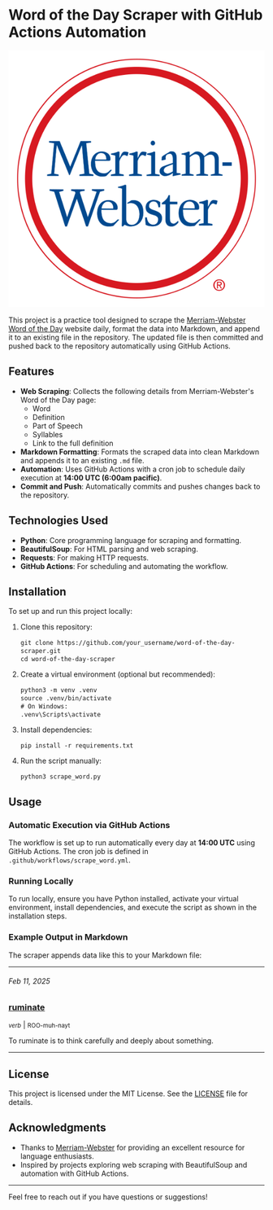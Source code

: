 # Word of the Day Scraper with GitHub Actions Automation
![Merriam-Webster](Merriam-Webster_logo.svg)

This project is a practice tool designed to scrape the [Merriam-Webster Word of the Day](https://www.merriam-webster.com/word-of-the-day/) website daily, format the data into Markdown, and append it to an existing file in the repository. The updated file is then committed and pushed back to the repository automatically using GitHub Actions.

## Features

- **Web Scraping**: Collects the following details from Merriam-Webster's Word of the Day page:
  - Word
  - Definition
  - Part of Speech
  - Syllables
  - Link to the full definition
- **Markdown Formatting**: Formats the scraped data into clean Markdown and appends it to an existing `.md` file.
- **Automation**: Uses GitHub Actions with a cron job to schedule daily execution at **14:00 UTC (6:00am pacific)**.
- **Commit and Push**: Automatically commits and pushes changes back to the repository.

## Technologies Used

- **Python**: Core programming language for scraping and formatting.
- **BeautifulSoup**: For HTML parsing and web scraping.
- **Requests**: For making HTTP requests.
- **GitHub Actions**: For scheduling and automating the workflow.

## Installation

To set up and run this project locally:

1. Clone this repository:
    ```
    git clone https://github.com/your_username/word-of-the-day-scraper.git
    cd word-of-the-day-scraper
    ```

2. Create a virtual environment (optional but recommended):
    ```
    python3 -m venv .venv
    source .venv/bin/activate  
    # On Windows: 
    .venv\Scripts\activate
    ```

3. Install dependencies:
    ```
    pip install -r requirements.txt
    ```

4. Run the script manually:
    ```
    python3 scrape_word.py
    ```

## Usage

### Automatic Execution via GitHub Actions

The workflow is set up to run automatically every day at **14:00 UTC** using GitHub Actions. The cron job is defined in `.github/workflows/scrape_word.yml`.

### Running Locally

To run locally, ensure you have Python installed, activate your virtual environment, install dependencies, and execute the script as shown in the installation steps.

### Example Output in Markdown

The scraper appends data like this to your Markdown file:

---

###### *Feb 11, 2025*
### [ruminate](https://www.merriam-webster.com/dictionary/ruminate)
<small>*verb*</small> | <small>ROO-muh-nayt</small>

To ruminate is to think carefully and deeply about something.

----

## License

This project is licensed under the MIT License. See the [LICENSE](LICENSE) file for details.

## Acknowledgments

- Thanks to [Merriam-Webster](https://www.merriam-webster.com/) for providing an excellent resource for language enthusiasts.
- Inspired by projects exploring web scraping with BeautifulSoup and automation with GitHub Actions.

---

Feel free to reach out if you have questions or suggestions!